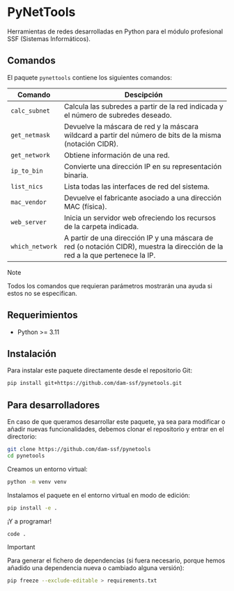 # PyNetTools

Herramientas de redes desarrolladas en Python para el módulo profesional SSF (Sistemas Informáticos).

## Comandos

El paquete `pynettools` contiene los siguientes comandos:

| Comando         | Descipción                                                                                                                    |
| --------------- | ----------------------------------------------------------------------------------------------------------------------------- |
| `calc_subnet`   | Calcula las subredes a partir de la red indicada y el número de subredes deseado.                                             |
| `get_netmask`   | Devuelve la máscara de red y la máscara wildcard a partir del número de bits de la misma (notación CIDR).                     |
| `get_network`   | Obtiene información de una red.                                                                                               |
| `ip_to_bin`     | Convierte una dirección IP en su representación binaria.                                                                      |
| `list_nics`     | Lista todas las interfaces de red del sistema.                                                                                |
| `mac_vendor`    | Devuelve el fabricante asociado a una dirección MAC (física).                                                                 |
| `web_server`    | Inicia un servidor web ofreciendo los recursos de la carpeta indicada.                                                        |
| `which_network` | A partir de una dirección IP y una máscara de red (o notación CIDR), muestra la dirección de la red a la que pertenece la IP. |

> [!NOTE] 
> Todos los comandos que requieran parámetros mostrarán una ayuda si estos no se especifican.

## Requerimientos

- Python >= 3.11

## Instalación

Para instalar este paquete directamente desde el repositorio Git:

```bash
pip install git+https://github.com/dam-ssf/pynetools.git
```

## Para desarrolladores

En caso de que queramos desarrollar este paquete, ya sea para modificar o añadir nuevas funcionalidades, debemos clonar el repositorio y entrar en el directorio:

```bash
git clone https://github.com/dam-ssf/pynetools
cd pynetools
```

Creamos un entorno virtual:

```bash
python -m venv venv
```

Instalamos el paquete en el entorno virtual en modo de edición:

```bash
pip install -e .
```

¡Y a programar!

```bash
code .
```

> [!IMPORTANT]
> Para generar el fichero de dependencias (si fuera necesario, porque hemos añadido una dependencia nueva o cambiado alguna versión):
> 
> ```bash
> pip freeze --exclude-editable > requirements.txt
> ```
